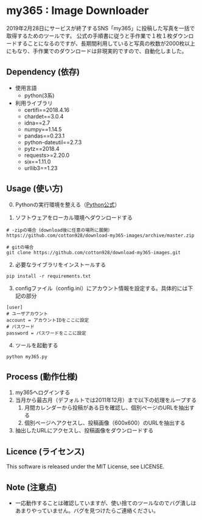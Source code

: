 # my365 : Image Downloader
2019年2月28日にサービスが終了するSNS「my365」に投稿した写真を一括で取得するためのツールです。
公式の手順書に従うと手作業で１枚１枚ダウンロードすることになるのですが、長期間利用していると写真の枚数が2000枚以上にもなり、手作業でのダウンロードは非現実的ですので、自動化しました。

## Dependency (依存)
- 使用言語
  - python(3系)
- 利用ライブラリ
  - certifi==2018.4.16
  - chardet==3.0.4
  - idna==2.7
  - numpy==1.14.5
  - pandas==0.23.1
  - python-dateutil==2.7.3
  - pytz==2018.4
  - requests>=2.20.0
  - six==1.11.0
  - urllib3==1.23

## Usage (使い方)
0. Pythonの実行環境を整える（[Python公式](https://www.python.org/downloads/)）

1. ソフトウェアをローカル環境へダウンロードする
```
# -zipの場合（download後に任意の場所に展開）
https://github.com/cotton928/download-my365-images/archive/master.zip
 
# gitの場合
git clone https://github.com/cotton928/download-my365-images.git
```

2. 必要なライブラリをインストールする
```
pip install -r requirements.txt
```

3. configファイル（config.ini）にアカウント情報を設定する。具体的には下記の部分
```
[user]
# ユーザアカウント
account = アカウントIDをここに設定
# パスワード
password = パスワードをここに設定
```

4. ツールを起動する
```
python my365.py
```

## Process (動作仕様)
1. my365へログインする
2. 当月から最古月（デフォルトでは2011年12月）まで以下の処理をループする
    1. 月間カレンダーから投稿がある日を確認し、個別ページのURLを抽出する
    2. 個別ページへアクセスし、投稿画像（600x600）のURLを抽出する
3. 抽出したURLにアクセスし、投稿画像をダウンロードする


## Licence (ライセンス)
This software is released under the MIT License, see LICENSE.

## Note (注意点)
- 一応動作することは確認していますが、使い捨てのツールなのでバグ潰しはあまりやっていません。バグを見つけたらご連絡ください。
